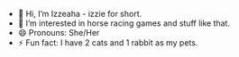 - 👋 Hi, I’m Izzeaha - izzie for short.
- 👀 I’m interested in horse racing games and stuff like that.
- 😄 Pronouns: She/Her
- ⚡ Fun fact: I have 2 cats and 1 rabbit as my pets.
